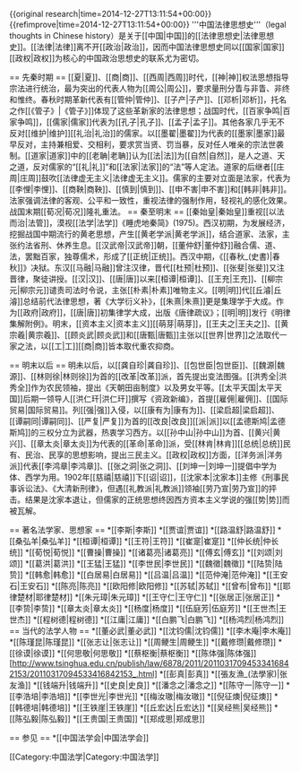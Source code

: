 {{original research|time=2014-12-27T13:11:54+00:00}}
{{refimprove|time=2014-12-27T13:11:54+00:00}}
'''中国法律思想史'''（legal thoughts in Chinese history）是关于[[中国|中国]]的[[法律思想史|法律思想史]]。[[法律|法律]]离不开[[政治|政治]]，因而中国法律思想史同以[[国家|国家]][[政权|政权]]为核心的中国政治思想史的联系尤为密切。

== 先秦时期 ==
[[夏|夏]]、[[商|商]]、[[西周|西周]]时代，[[神|神]]权法思想指导宗法进行统治，最为突出的代表人物为[[周公|周公]]，要求量刑分眚与非眚、非终和惟终。春秋时期革新代表有[[管仲|管仲]]、[[子产|子产]]、[[邓析|邓析]]，托名之作[[《管子》|《管子》]]体现了这些革新家的法律思想；战国时代，[[百家争鸣|百家争鸣]]，[[儒家|儒家]]代表为[[孔子|孔子]]、[[孟子|孟子]]。其他各家几乎无不反对[[维护|维护]][[礼治|礼治]]的儒家。以[[墨翟|墨翟]]为代表的[[墨家|墨家]]最早反对，主持兼相爱、交相利，要求赏当贤、罚当暴，反对任人唯亲的宗法世袭制。[[道家|道家]]中的[[老聃|老聃]]认为[[法|法]]为[[自然|自然]]，是人之道、天之道，反对儒家的“[[礼|礼]]”和[[法家|法家]]的“法”等人定法。道家的后继者[[庄周|庄周]]鼓吹[[法律虚无主义|法律虚无主义]]。儒家的主要对立面是法家，代表为[[李悝|李悝]]、[[商鞅|商鞅]]、[[慎到|慎到]]、[[申不害|申不害]]和[[韩非|韩非]]。法家强调法律的客观、公平和一致性，重视法律的强制作用，轻视礼的感化效果。战国末期[[荀况|荀况]]隆礼重法。
== 秦至明末 ==
[[秦始皇|秦始皇]]重视[[以法而治|法管]]，漠视[[法学|法学]]<ref>《睡虎地秦简》(1975)</ref>。西汉初期，为发展经济，挖掘战国中期流行的黄老思想，产生[[黄老学派|黄老学派]]，结合道家、法家，主张约法省刑、休养生息。[[汉武帝|汉武帝]]朝，[[董仲舒|董仲舒]]融合儒、道、法，罢黜百家，独尊儒术，形成了[[正统|正统]]。西汉中期，《[[春秋_(史書)|春秋]]》决狱。东汉[[马融|马融]]曾注汉律，晋代[[杜预|杜预]]、[[张斐|张斐]]又注晋律，聚徒讲授。[[汉|汉]]、[[唐|唐]]以来[[桓谭|桓谭]]、[[王充|王充]]、[[柳宗元|柳宗元]]谴责司法时令说，主张[[朴素|朴素]]唯物主义。[[明|明]]代[[丘濬|丘濬]]总结前代法律思想，著《大学衍义补》，[[朱熹|朱熹]]更是集理学于大成。作为[[政府|政府]]，[[唐|唐]]初集律学大成，出版《唐律疏议》；[[明|明]]发行《明律集解附例》。明末，[[资本主义|资本主义]][[萌芽|萌芽]]，[[王夫之|王夫之]]、[[黄宗羲|黄宗羲]]、[[顾炎武|顾炎武]]和[[唐甄|唐甄]]主张以[[世界|世界]]之法取代一家之法，以[[工|工]][[商|商]]皆本取代重农抑商。

== 明末以后 ==
明未以后，以[[龚自珍|龚自珍]]、[[包世臣|包世臣]]、[[魏源|魏源]]、[[林则徐|林则徐]]为首的[[改革|改革]]派，首先提出变法图强。[[洪秀全|洪秀全]]作为农民领袖，提出《天朝田亩制度》以及男女平等。[[太平天国|太平天国]]后期一领导人[[洪仁玕|洪仁玕]]撰写《资政新编》，首提[[雇佣|雇佣]]、[[国际贸易|国际贸易]]。列[[强|强]]入侵，以[[康有为|康有为]]、[[梁启超|梁启超]]、[[谭嗣同|谭嗣同]]、[[严复|严复]]为首的[[改良|改良]][[派|派]]以[[孟德斯鸠|孟德斯鸠]]的三权分立为武器，热衷学习西方。以[[孙中山|孙中山]]为首、[[黄兴|黄兴]]、[[章太炎|章太炎]]为代表的[[革命|革命]]派，受[[林肯|林肯]][[总统|总统]]民有、民治、民享的思想影响，提出三民主义。[[政权|政权]]方面，[[洋务派|洋务派]]代表[[李鸿章|李鸿章]]、[[张之洞|张之洞]]、[[刘坤一|刘坤一]]提倡中学为体、西学为用。1902年[[慈禧|慈禧]]下[[诏|诏]]，[[沈家本|沈家本]]主修《刑事民事诉讼法》、《大清新刑律》，但遇[[礼教派|礼教派]]领袖[[劳乃宣|劳乃宣]]的抨击。结果是沈家本退让，但儒家的正统思想终因西方资本主义学说的强[[势|势]]而被瓦解。

== 著名法学家、思想家 ==
*[[李斯|李斯]]
*[[贾谊|贾谊]]
*[[路温舒|路温舒]]
*[[桑弘羊|桑弘羊]]
*[[桓谭|桓谭]]
*[[王符|王符]]
*[[崔寔|崔寔]]
*[[仲长统|仲长统]]
*[[荀悦|荀悦]]
*[[曹操|曹操]]
*[[诸葛亮|诸葛亮]]
*[[傅玄|傅玄]]
*[[刘颂|刘颂]]
*[[葛洪|葛洪]]
*[[王猛|王猛]]
*[[李世民|李世民]]
*[[魏徵|魏徵]]
*[[陆贽|陆贽]]
*[[韩愈|韩愈]]
*[[白居易|白居易]]
*[[吕温|吕温]]
*[[范仲淹|范仲淹]]
*[[王安石|王安石]]
*[[陈亮|陈亮]]
*[[欧阳修|欧阳修]]
*[[苏轼|苏轼]]
*[[曾布|曾布]]
*[[耶律楚材|耶律楚材]]
*[[朱元璋|朱元璋]]
*[[王守仁|王守仁]]
*[[张居正|张居正]]
*[[李贽|李贽]]
*[[章太炎|章太炎]]
*[[杨度|杨度]]
*[[伍庭芳|伍庭芳]]
*[[王世杰|王世杰]]
*[[程树德|程树德]]
*[[江庸|江庸]]
*[[白鹏飞|白鹏飞]]
*[[杨鸿烈|杨鸿烈]]
== 当代的法学人物 ==
*[[董必武|董必武]]
*[[沈钧儒|沈钧儒]]
*[[李木庵|李木庵]]
*[[陈瑾昆|陈瑾昆]]
*[[张志让|张志让]]
*[[周鲠生|周鲠生]]
*[[戴修瓒|戴修瓒]]
*[[徐谟|徐谟]]
*[[何思敬|何思敬]]
*[[蔡枢衡|蔡枢衡]]
*[[陈体强|陈体强]]<ref>[http://www.tsinghua.edu.cn/publish/law/6878/2011/20110317094533416842153/20110317094533416842153_.html]</ref>
*[[彭真|彭真]]
*[[張友漁_(法學家)|张友渔]]
*[[钱端升|钱端升]]
*[[史良|史良]]
*[[潘念之|潘念之]]
*[[陈守一|陈守一]]
*[[李浩培|李浩培]]
*[[李世光|李世光]]
*[[梅汝璈|梅汝璈]]
*[[倪征燠|倪征燠]]
*[[韩德培|韩德培]]
*[[王铁崖|王铁崖]]
*[[丘宏达|丘宏达]]
*[[吴经熊|吴经熊]]
*[[陈弘毅|陈弘毅]]
*[[王贵国|王贵国]]
*[[郑成思|郑成思]]

== 参见 ==
*[[中国法学会|中国法学会]]

[[Category:中国法学|Category:中国法学]]